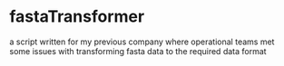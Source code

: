 # fastaTransformer
a script written for my previous company where operational teams met some issues with transforming fasta data to the required data format

